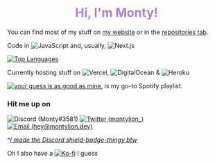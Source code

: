<h1 align=center style="color: #ae81ce">Hi, I'm Monty!</h1>

You can find most of my stuff on [my website](https://montylion.dev/) or in the [repositories tab](https://github.com/montylion?tab=repositories).

Code in ![JavaScript](https://img.shields.io/badge/JavaScript-%23323330.svg?style=flat-square&logo=javascript&logoColor=%23F7DF1E) and, usually, ![Next.js](https://img.shields.io/badge/Next%2Ejs-%23000000.svg?style=flat-square&logo=nextdotjs&logoColor=white)

[![Top Languages](https://github-readme-stats.vercel.app/api/top-langs/?username=montylion&theme=material-palenight&hide_border=true&custom_title=I%27m%20sorry,%20it%27s%20JavaScript)](https://github.com/montylion?tab=repositories&q=&type=&language=javascript&sort=)

Currently hosting stuff on ![Vercel](https://img.shields.io/badge/Vercel-%23000000.svg?style=flat-square&logo=vercel&logoColor=white), ![DigitalOcean](https://img.shields.io/badge/DigitalOcean-%230167ff.svg?style=flat-square&logo=digitalOcean&logoColor=white) & ![Heroku](https://img.shields.io/badge/Heroku-%23430098.svg?style=flat-square&logo=heroku&logoColor=white)



[![your guess is as good as mine.](https://img.shields.io/badge/your%20guess%20is%20as%20good%20as%20mine.-1db954?style=flat-square&logo=spotify&logoColor=white)](https://open.spotify.com/playlist/5rx5PZoWqEeaoivwz350Ki?si=42f3ec6e4098402f) is my go-to Spotify playlist.

### Hit me up on
![Discord (Monty#3581)](https://discord-md-badge.vercel.app/api/shield/406125028065804289?style=flat-square)
[![Twitter (montylion_)](https://img.shields.io/badge/montylion__-%231DA1F2.svg?style=flat-square&logo=Twitter&logoColor=white)](https://twitter.com/montylion_)
[![Email (hey@montylion.dev)](https://img.shields.io/badge/hey@montylion.dev-737ABF?style=flat-square&logo=gmail&logoColor=white)](mailto:hey@montylion.dev)

^[*I made the Discord shield-badge-thingy btw*](https://github.com/montylion/discord-md-badge)

Oh I also have a [![Ko-fi](https://img.shields.io/badge/Ko--fi-F16061?style=flat-square&logo=ko-fi&logoColor=white)](https://ko-fi.com/montylion) I guess
